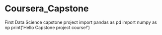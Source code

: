 # Coursera_Capstone
First Data Science capstone project
import pandas as pd
import numpy as np
print('Hello Capstone project course!')
